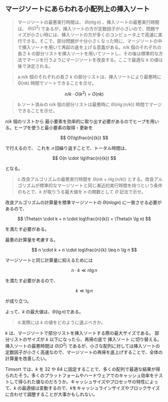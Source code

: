 <!--
<script type="text/javascript" async
  src="https://cdnjs.cloudflare.com/ajax/libs/mathjax/2.7.7/MathJax.js?config=TeX-MML-AM_CHTML">
</script>
-->

## マージソートにあらわれる小配列上の挿入ソート
>マージソートの最悪実行時間は、 $\Theta(n \lg n)$ 、挿入ソートの最悪実行時間は、 $\Theta(O^2)$ であるが、挿入ソートの方が定数因子が小さいので、問題サイズが小さい時には、挿入ソートの方が多くのコンピュータ上で高速に実行できる。そこで、部分問題が十分小さくなった時に、マージソートの中で挿入ソートを用いて再起の底を上げる意義がある。$n/k$ 個のそれぞれの長さ $k$ の部分リストを挿入ソートを用いてソートし、その後は標準的な方法でマージを行うようにマージソートを改良する。ここで最適な $k$ の値は後で決定される。

>a.$n/k$ 個のそれぞれの長さ $k$ の部分リストは、挿入ソートにより最悪時に $\Theta(nk)$ 時間でソートできることを示せ。

$$
n/k \cdot O(k^2) = O(nk)
$$

>b.ソート済みの $n/k$ 個の部分リストは最悪時に $\Theta(n \lg (n/k))$ 時間でマージできることを示せ。

$n/k$ 個のリストから 最小要素を効率的に取り出す必要があるのでヒープを用いる。ヒープを使うと最小要素の取得・更新を

$$
O(\lg\frac{n}{k})
$$

で行えるので、
これを $𝑛$ 回繰り返すことで、トータル時間は、

$$
O(n \cdot \lg\frac{n}{k})
$$

となる。

>c.改良アルゴリズムの最悪実行時間を $\Theta(nk+n \lg (n/k))$ とする。改良アルゴリズムが標準的なマージソートと同じ漸近的実行時間を持つという条件のもとで、$k$ が取りうる最大値を $n$ の関数として $\Theta$ 記法で示せ。

改良アルゴリズムの計算量を標準マージソートの $Θ(nlogn)$ に一致させる必要があるので、

$$
\Theta(n \cdot k + n \cdot log\frac{n}{k}) = \Theta(n \lg n)
$$

を満たす必要がある。

最悪の計算量を考慮する。

$$
n \cdot k + n \cdot log\frac{n}{k} \leq n \lg n
$$

マージソートと同じ計算量に抑えるためには

$$
n \cdot k  \ll n \lg n
$$

を満たす必要があるので、

$$
k  \ll \lg n
$$

が成り立つ。

よって、$k$ の最大値は、$\Theta(\lg n)$である。

>d.実際には $k$ の値をどのように選ぶべきか。

$k$ は、マージソートで部分リストを挿入ソートする際の最大サイズである。
部分リストのサイズが $k$ 以下になったら、再帰の底で 挿入ソート に切り替える。挿入ソートの最悪時間は $\Theta(O^2)$ であるが、小さな配列に対しては挿入ソートの定数因子が小さく高速なので、マージソートの再帰を底上げすることで、全体の計算量を改善したい。

Timsort では、$k$ を 32 や 64 に固定することで、多くの配列で最適な結果が得られたそう。多くのプラットフォームやハードウェアでのキャッシュ効率をテストして得られた値なのだろうか。キャッシュサイズやプロセッサの特性によって、$k$ の最適値は変動するので、$k$をキャッシュラインサイズやブロックサイズに合わせて調整することが大事かもしれない。
